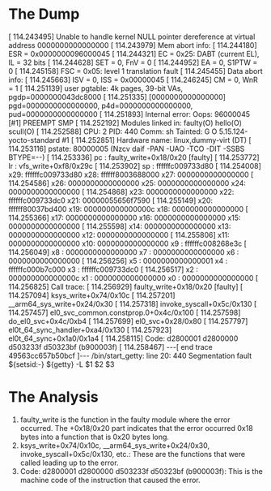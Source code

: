 # The Dump

[  114.243495] Unable to handle kernel NULL pointer dereference at virtual address 0000000000000000
[  114.243979] Mem abort info:
[  114.244180]   ESR = 0x0000000096000045
[  114.244321]   EC = 0x25: DABT (current EL), IL = 32 bits
[  114.244628]   SET = 0, FnV = 0
[  114.244952]   EA = 0, S1PTW = 0
[  114.245158]   FSC = 0x05: level 1 translation fault
[  114.245455] Data abort info:
[  114.245663]   ISV = 0, ISS = 0x00000045
[  114.246245]   CM = 0, WnR = 1
[  114.251139] user pgtable: 4k pages, 39-bit VAs, pgdp=0000000043dc8000
[  114.251335] [0000000000000000] pgd=0000000000000000, p4d=0000000000000000, pud=0000000000000000
[  114.251893] Internal error: Oops: 96000045 [#1] PREEMPT SMP
[  114.252192] Modules linked in: faulty(O) hello(O) scull(O)
[  114.252588] CPU: 2 PID: 440 Comm: sh Tainted: G           O      5.15.124-yocto-standard #1
[  114.252851] Hardware name: linux,dummy-virt (DT)
[  114.253116] pstate: 80000005 (Nzcv daif -PAN -UAO -TCO -DIT -SSBS BTYPE=--)
[  114.253336] pc : faulty_write+0x18/0x20 [faulty]
[  114.253772] lr : vfs_write+0xf8/0x29c
[  114.253902] sp : ffffffc009733d80
[  114.254008] x29: ffffffc009733d80 x28: ffffff8003688000 x27: 0000000000000000
[  114.254586] x26: 0000000000000000 x25: 0000000000000000 x24: 0000000000000000
[  114.254868] x23: 0000000000000000 x22: ffffffc009733dc0 x21: 00000055656f7590
[  114.255149] x20: ffffff80037bd400 x19: 000000000000000c x18: 0000000000000000
[  114.255366] x17: 0000000000000000 x16: 0000000000000000 x15: 0000000000000000
[  114.255598] x14: 0000000000000000 x13: 0000000000000000 x12: 0000000000000000
[  114.255806] x11: 0000000000000000 x10: 0000000000000000 x9 : ffffffc008268e3c
[  114.256049] x8 : 0000000000000000 x7 : 0000000000000000 x6 : 0000000000000000
[  114.256256] x5 : 0000000000000001 x4 : ffffffc000b7c000 x3 : ffffffc009733dc0
[  114.256517] x2 : 000000000000000c x1 : 0000000000000000 x0 : 0000000000000000
[  114.256825] Call trace:
[  114.256929]  faulty_write+0x18/0x20 [faulty]
[  114.257094]  ksys_write+0x74/0x10c
[  114.257201]  __arm64_sys_write+0x24/0x30
[  114.257318]  invoke_syscall+0x5c/0x130
[  114.257457]  el0_svc_common.constprop.0+0x4c/0x100
[  114.257598]  do_el0_svc+0x4c/0xb4
[  114.257699]  el0_svc+0x28/0x80
[  114.257797]  el0t_64_sync_handler+0xa4/0x130
[  114.257923]  el0t_64_sync+0x1a0/0x1a4
[  114.258115] Code: d2800001 d2800000 d503233f d50323bf (b900003f) 
[  114.258467] ---[ end trace 49563cc657b50bcf ]---
/bin/start_getty: line 20:   440 Segmentation fault      ${setsid:-} ${getty} -L $1 $2 $3

# The Analysis
1. faulty_write is the function in the faulty module where the error occurred. The +0x18/0x20 part indicates that the error occurred 0x18 bytes into a function that is 0x20 bytes long.
2. ksys_write+0x74/0x10c, __arm64_sys_write+0x24/0x30, invoke_syscall+0x5c/0x130, etc.: These are the functions that were called leading up to the error.
3. Code: d2800001 d2800000 d503233f d50323bf (b900003f): This is the machine code of the instruction that caused the error.

